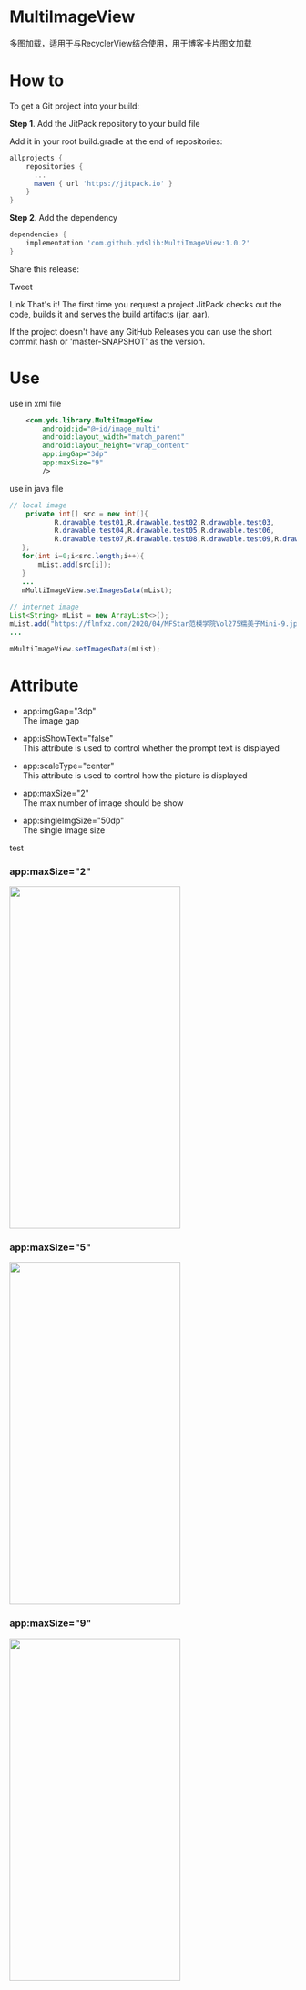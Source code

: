 # MultiImageView
多图加载，适用于与RecyclerView结合使用，用于博客卡片图文加载

# How to

To get a Git project into your build:

**Step 1**. Add the JitPack repository to your build file

Add it in your root build.gradle at the end of repositories:

```gradle
allprojects {
    repositories {
      ...
      maven { url 'https://jitpack.io' }
    }
}
```

**Step 2**. Add the dependency
```gradle
dependencies {
    implementation 'com.github.ydslib:MultiImageView:1.0.2'
}
```

Share this release:

Tweet

Link
That's it! The first time you request a project JitPack checks out the code, builds it and serves the build artifacts (jar, aar).

If the project doesn't have any GitHub Releases you can use the short commit hash or 'master-SNAPSHOT' as the version.

# Use
 use in xml file
```xml
    <com.yds.library.MultiImageView
        android:id="@+id/image_multi"
        android:layout_width="match_parent"
        android:layout_height="wrap_content"
        app:imgGap="3dp"
        app:maxSize="9"
        />
```
 use in java file
 ```java
 // local image
     private int[] src = new int[]{
            R.drawable.test01,R.drawable.test02,R.drawable.test03,
            R.drawable.test04,R.drawable.test05,R.drawable.test06,
            R.drawable.test07,R.drawable.test08,R.drawable.test09,R.drawable.test10
    };
    for(int i=0;i<src.length;i++){
        mList.add(src[i]);
    }
    ...
    mMultiImageView.setImagesData(mList);
    
 // internet image
 List<String> mList = new ArrayList<>();
 mList.add("https://flmfxz.com/2020/04/MFStar范模学院Vol275糯美子Mini-9.jpg")
 ...
 
 mMultiImageView.setImagesData(mList);
 
 
 ```
 # Attribute
 
 - app:imgGap="3dp"</br>
 The image gap
 
 - app:isShowText="false"</br>
 This attribute is used to control whether the prompt text is displayed
 
 - app:scaleType="center"</br>
 This attribute is used to control how the picture is displayed
 
 - app:maxSize="2"</br>
 The max number of image should be show
 
 - app:singleImgSize="50dp"</br>
 The single Image size
 
 
 test
 
 <p>
  <h3>app:maxSize="2"</h3>
  <img src="https://github.com/ydslib/Picture/blob/master/MultiImageView/maxSize2.jpg" width="300" height="600"/>
  
  <h3>app:maxSize="5"</h3>
  <img src="https://github.com/ydslib/Picture/blob/master/MultiImageView/maxSize5.jpg" width="300" height="600"/>
  
  <h3>app:maxSize="9"</h3>
  <img src="https://github.com/ydslib/Picture/blob/master/MultiImageView/maxSize9.jpg" width="300" height="600"/>
</p>
 
